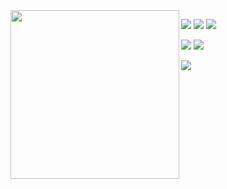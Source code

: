 <!--
**whkakrkr/whkakrkr** is a ✨ _special_ ✨ repository because its `README.md` (this file) appears on your GitHub profile.
-->

<!-- ![header](https://capsule-render.vercel.app/api?type=waving&color=auto&height=100&section=header&text=printf("Hello,%20SeonDal%20!");&fontSize=20&animation=fadeIn) -->
<!-- <h3>🐔 SeonDal 🐔</h3> -->

<img width="270px" align="left" src="https://user-images.githubusercontent.com/75469131/131073409-72b110fd-e679-45fa-aef0-9bfff35dd0b3.png" />

<div>
 
<!-- ### 📝 Archive
  -->
<a href="https://suave-lilac-075.notion.site/fd0c2a204d8e4fd7b193800c20d5eda0?v=fc4e5ae6e85a44b1988817215a63a854"><img src="https://img.shields.io/badge/Projects-whitesmoke?style=flat-square&logo=Notion&logoColor=black"/></a>
<a href="https://velog.io/@seondal"><img src="https://img.shields.io/badge/Velog-3DDC84?style=flat-square&logo=Blogger&logoColor=white"/></a>
<a href="https://whkakrkr.tistory.com"><img src="https://img.shields.io/badge/Tistory-E5511E?style=flat-square&logo=Blogger&logoColor=white"/></a>

<!-- ### 🐔 Me
  -->
<a href="https://github.com/seondal"><img src="https://hits.seeyoufarm.com/api/count/incr/badge.svg?url=https%3A%2F%2Fgithub.com%2Fseondal&count_bg=%23000000&title_bg=%23000000&icon=github.svg&icon_color=%23E7E7E7&title=GitHub&edge_flat=false)"/></a>
<a href="https://solved.ac/whkakrkr"><img src="http://mazassumnida.wtf/api/mini/generate_badge?boj=whkakrkr"/></a>


<!--  </br> -->
<img align="center" src="https://github-readme-stats.vercel.app/api/top-langs/?username=seondal&layout=compact">
</div>



<!-- 
<a href="mailto:sseondal@gmail.com"><img src="https://img.shields.io/badge/Gmail-D14836?style=flat-square&logo=Gmail&logoColor=white"/></a>
<img src="https://github-readme-stats.vercel.app/api?username=seondal">
<a href="https://www.instagram.com/dev_seondal/"><img src="https://img.shields.io/badge/Instagram-E4405F?style=flat-square&logo=Instagram&logoColor=white"/></a>

 -->

 


<!-- <p align="center"><img src="http://mazassumnida.wtf/api/v2/generate_badge?boj=whkakrkr"></p>
 -->
<!-- 
<h3 align="center"> 🛠️ I've ever used 🛠️ </h3> -->
<!--                   <p align="center">
          <img src="https://img.shields.io/badge/C-A8B9CC?style=flat-square&logo=C&logoColor=white"/></a>  
          <img src="https://img.shields.io/badge/C++-00599C?style=flat-square&logo=C%2B%2B&logoColor=white"/></a>
          <img src="https://img.shields.io/badge/Java-007396?style=flat-square&logo=java&logoColor=white"/></a>
          </br>
            <img src="https://img.shields.io/badge/Swift-FA7343?style=flat-square&logo=swift&logoColor=white"/></a>
           <img src="https://img.shields.io/badge/HTML5-E34F26?style=flat-square&logo=html5&logoColor=white"/></a>
          <img src="https://img.shields.io/badge/CSS3-1572B6?style=flat-square&logo=css3&logoColor=white"/></a>
           <img src="https://img.shields.io/badge/Python-3776AB?style=flat-square&logo=python&logoColor=white"/></a>
          <img src="https://img.shields.io/badge/JavaScript-F7DF1E?style=flat-square&logo=javascript&logoColor=white"/></a>
          <img src="https://img.shields.io/badge/Kotlin-0095D5?style=flat-square&logo=kotlin&logoColor=white"/></a>
          </br>
          <img src="https://img.shields.io/badge/VisualStudioCode-007ACC?style=flat-square&logo=visualstudiocode&logoColor=white"/></a>
          <img src="https://img.shields.io/badge/Git-F05032?style=flat-square&logo=git&logoColor=white"/></a>
          <img src="https://img.shields.io/badge/Eclipse-2C2255?style=flat-square&logo=eclipse&logoColor=white"/></a>
          <img src="https://img.shields.io/badge/AndroidStudio-3DDC84?style=flat-square&logo=androidstudio&logoColor=white"/></a>
            </p> -->
           
<!-- ![footer](https://capsule-render.vercel.app/api?type=waving&color=auto&height=100&section=footer&) -->
